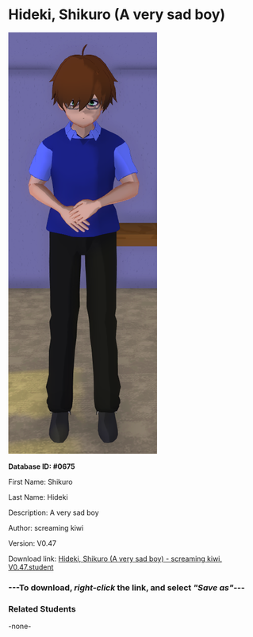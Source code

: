# Hideki, Shikuro (A very sad boy)

<img src="../../Files/Images/Hideki, Shikuro (A very sad boy).png" title="Hideki, Shikuro (A very sad boy) - screaming kiwi, V0.47">

**Database ID: #0675**

First Name: Shikuro

Last Name: Hideki

Description: A very sad boy

Author: screaming kiwi

Version: V0.47

Download link: <a href="https://raw.githubusercontent.com/Arbiter1223/Daigaku-Gurashi-Custom-Students/master/Files/Student%20Files/Hideki%2C%20Shikuro%20(A%20very%20sad%20boy)%20-%20screaming%20kiwi%2C%20V0.47.student">Hideki, Shikuro (A very sad boy) - screaming kiwi, V0.47.student</a>

### ---**To download, _right-click_ the link, and select _"Save as"_**---

### Related Students

-none-

